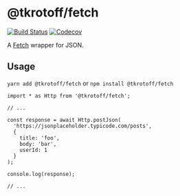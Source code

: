 # @tkrotoff/fetch

[![Build Status](https://travis-ci.org/tkrotoff/fetch.svg?branch=master)](https://travis-ci.org/tkrotoff/fetch)
[![Codecov](https://codecov.io/gh/tkrotoff/fetch/branch/master/graph/badge.svg)](https://codecov.io/gh/tkrotoff/fetch)

A [Fetch](https://developer.mozilla.org/en-US/docs/Web/API/Fetch_API) wrapper for JSON.

## Usage

`yarn add @tkrotoff/fetch` or `npm install @tkrotoff/fetch`

```JS
import * as Http from '@tkrotoff/fetch';

// ...

const response = await Http.postJson(
  'https://jsonplaceholder.typicode.com/posts',
  {
    title: 'foo',
    body: 'bar',
    userId: 1
  }
);

console.log(response);

// ...
```
